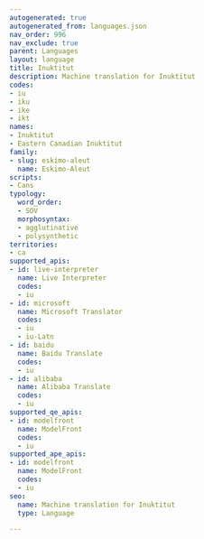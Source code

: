 ```yaml
---
autogenerated: true
autogenerated_from: languages.json
nav_order: 996
nav_exclude: true
parent: Languages
layout: language
title: Inuktitut
description: Machine translation for Inuktitut
codes:
- iu
- iku
- ike
- ikt
names:
- Inuktitut
- Eastern Canadian Inuktitut
family:
- slug: eskimo-aleut
  name: Eskimo-Aleut
scripts:
- Cans
typology:
  word_order:
  - SOV
  morphosyntax:
  - agglutinative
  - polysynthetic
territories:
- ca
supported_apis:
- id: live-interpreter
  name: Live Interpreter
  codes:
  - iu
- id: microsoft
  name: Microsoft Translator
  codes:
  - iu
  - iu-Latn
- id: baidu
  name: Baidu Translate
  codes:
  - iu
- id: alibaba
  name: Alibaba Translate
  codes:
  - iu
supported_qe_apis:
- id: modelfront
  name: ModelFront
  codes:
  - iu
supported_ape_apis:
- id: modelfront
  name: ModelFront
  codes:
  - iu
seo:
  name: Machine translation for Inuktitut
  type: Language

---
```


